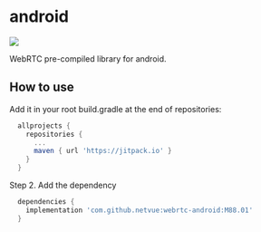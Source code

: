 # android

[![](https://jitpack.io/v/netvue/webrtc-android.svg)](https://jitpack.io/#netvue/webrtc-android)

WebRTC pre-compiled library for android.

## How to use

Add it in your root build.gradle at the end of repositories:

```gradle
  allprojects {
    repositories {
      ...
      maven { url 'https://jitpack.io' }
    }
  }
```

Step 2. Add the dependency


```gradle
  dependencies {
    implementation 'com.github.netvue:webrtc-android:M88.01'
  }
```
